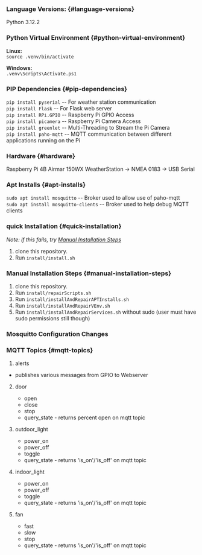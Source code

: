 ### Language Versions: {#language-versions}
Python 3.12.2

### Python Virtual Environment {#python-virtual-environment}
**Linux:**  
`source .venv/bin/activate`  

**Windows:**  
`.venv\Scripts\Activate.ps1`

### PIP Dependencies {#pip-dependencies}
`pip install pyserial` -- For weather station communication  
`pip install Flask` -- For Flask web server  
`pip install RPi.GPIO` -- Raspberry Pi GPIO Access  
`pip install picamera` -- Raspberry Pi Camera Access  
`pip install greenlet` -- Multi-Threading to Stream the Pi Camera  
`pip install paho-mqtt` -- MQTT communication between different applications running on the Pi

### Hardware {#hardware}
Raspberry Pi 4B
Airmar 150WX WeatherStation → NMEA 0183 → USB Serial

### Apt Installs {#apt-installs}
`sudo apt install mosquitto` -- Broker used to allow use of paho-mqtt  
`sudo apt install mosquitto-clients` -- Broker used to help debug MQTT clients

### quick Installation {#quick-installation}
*Note: if this fails, try [Manual Installation Steps](#manual-installation-steps)*  
1. clone this repository.
2. Run `install/install.sh`

### Manual Installation Steps {#manual-installation-steps}
1. clone this repository.
2. Run `install/repairScripts.sh`
3. Run `install/installAndRepairAPTInstalls.sh`
4. Run `install/installAndRepairVEnv.sh`
5. Run `install/installAndRepairServices.sh` without sudo (user must have sudo permissions still though)


### Mosquitto Configuration Changes


### MQTT Topics {#mqtt-topics}

1. alerts 
- publishes various messages from GPIO to Webserver

2. door
    - open
    - close
    - stop
    - query_state - returns percent open on mqtt topic

3. outdoor_light
    - power_on
    - power_off
    - toggle
    - query_state - returns 'is_on'/'is_off' on mqtt topic

4. indoor_light
    - power_on
    - power_off
    - toggle
    - query_state - returns 'is_on'/'is_off' on mqtt topic

5. fan
    - fast
    - slow
    - stop
    - query_state - returns 'is_on'/'is_off' on mqtt topic


